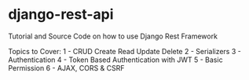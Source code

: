 # django-rest-api
Tutorial and Source Code on how to use Django Rest Framework 

Topics to Cover:
1 - CRUD Create Read Update Delete
2 - Serializers
3 - Authentication 
4 - Token Based Authentication with JWT
5 - Basic Permission
6 - AJAX, CORS & CSRF 